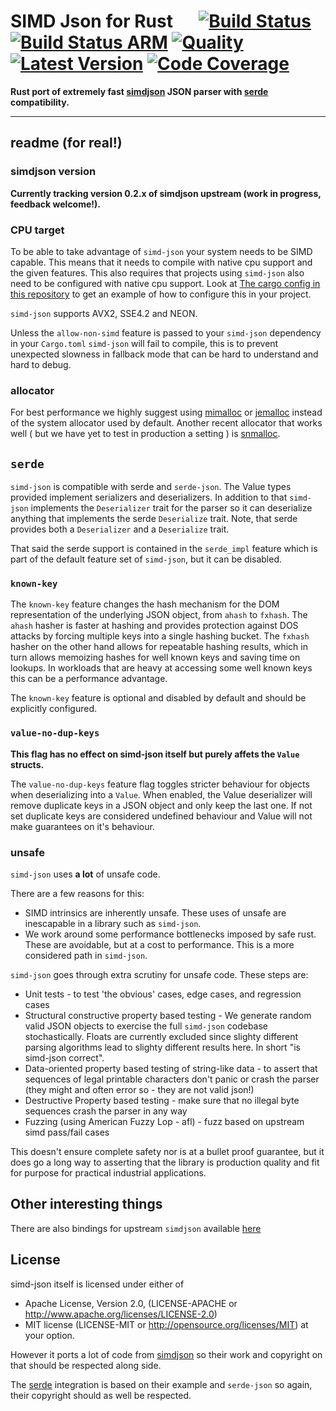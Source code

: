 # SIMD Json for Rust &emsp; [![Build Status]][simd-json.rs] [![Build Status ARM]][drone.io] [![Quality]][simd-json.rs]  [![Latest Version]][crates.io] [![Code Coverage]][coveralls]

[Build Status ARM]: https://cloud.drone.io/api/badges/simd-lite/simd-json/status.svg
[drone.io]: https://cloud.drone.io/simd-lite/simd-json
[Build Status]: https://github.com/simd-lite/simd-json/workflows/Tests/badge.svg
[Quality]: https://github.com/simd-lite/simd-json/workflows/Quality/badge.svg
[simd-json.rs]: https://simd-json.rs
[Latest Version]: https://img.shields.io/crates/v/simd-json.svg
[crates.io]: https://crates.io/crates/simd-json
[Code Coverage]: https://coveralls.io/repos/github/simd-lite/simd-json/badge.svg?branch=main
[coveralls]: https://coveralls.io/github/simd-lite/simd-json?branch=main

**Rust port of extremely fast [simdjson](https://github.com/lemire/simdjson) JSON parser with [serde][1] compatibility.**

---

## readme (for real!)

### simdjson version

**Currently tracking version 0.2.x of simdjson upstream (work in progress, feedback welcome!).**

### CPU target

To be able to take advantage of `simd-json` your system needs to be SIMD capable. This means that it needs to compile with native cpu support and the given features. This also requires that projects using `simd-json` also need to be configured with native cpu support. Look at [The cargo config in this repository](.cargo/config) to get an example of how to configure this in your project.

`simd-json` supports AVX2, SSE4.2 and NEON.

Unless the `allow-non-simd` feature is passed to your `simd-json` dependency in your `Cargo.toml` `simd-json` will fail to compile, this is to prevent unexpected slowness in fallback mode that can be hard to understand and hard to debug.

### allocator

For best performance we highly suggest using [mimalloc](https://crates.io/crates/mimalloc) or [jemalloc](https://crates.io/crates/jemalloc) instead of the system allocator used by default. Another recent allocator that works well ( but we have yet to test in production a setting ) is [snmalloc](https://github.com/microsoft/snmalloc).

## `serde`

`simd-json` is compatible with serde and `serde-json`. The Value types provided implement serializers and deserializers. In addition to that `simd-json` implements the `Deserializer` trait for the parser so it can deserialize anything that implements the serde `Deserialize` trait. Note, that serde provides both a `Deserializer` and a `Deserialize` trait.

That said the serde support is contained in the `serde_impl` feature which is part of the default feature set of `simd-json`, but it can be disabled.

### `known-key`

The `known-key` feature changes the hash mechanism for the DOM representation of the underlying JSON object, from `ahash` to `fxhash`. The `ahash` hasher is faster at hashing and provides protection against DOS attacks by forcing multiple keys into a single hashing bucket. The `fxhash` hasher on the other hand allows for repeatable hashing results, which in turn allows memoizing hashes for well known keys and saving time on lookups. In workloads that are heavy at accessing some well known keys this can be a performance advantage.

The `known-key` feature is optional and disabled by default and should be explicitly configured.

### `value-no-dup-keys`


**This flag has no effect on simd-json itself but purely affets the `Value` structs.**

The `value-no-dup-keys` feature flag toggles stricter behaviour for objects when deserializing into a `Value`. When enabled, the Value deserializer will remove duplicate keys in a JSON object and only keep the last one. If not set duplicate keys are considered undefined behaviour and Value will not make guarantees on it's behaviour.

### unsafe

`simd-json` uses **a lot** of unsafe code.

There are a few reasons for this:

* SIMD intrinsics are inherently unsafe. These uses of unsafe are inescapable in a library such as `simd-json`.
* We work around some performance bottlenecks imposed by safe rust. These are avoidable, but at a cost to performance. This is a more considered path in `simd-json`.


`simd-json` goes through extra scrutiny for unsafe code. These steps are:

* Unit tests - to test 'the obvious' cases, edge cases, and regression cases
* Structural constructive property based testing - We generate random valid JSON objects to exercise the full `simd-json` codebase stochastically. Floats are currently excluded since slighty different parsing algorithms lead to slighty different results here. In short "is simd-json correct".
* Data-oriented property based testing of string-like data - to assert that sequences of legal printable characters don't panic or crash the parser (they might and often error so - they are not valid json!)
* Destructive Property based testing - make sure that no illegal byte sequences crash the parser in any way
* Fuzzing (using American Fuzzy Lop - afl) - fuzz based on upstream simd pass/fail cases

This doesn't ensure complete safety nor is at a bullet proof guarantee, but it does go a long way
to asserting that the library is production quality and fit for purpose for practical industrial applications.

## Other interesting things

There are also bindings for upstream `simdjson` available [here](https://github.com/SunDoge/simdjson-rust)

## License

simd-json itself is licensed under either of

* Apache License, Version 2.0, (LICENSE-APACHE or http://www.apache.org/licenses/LICENSE-2.0)
* MIT license (LICENSE-MIT or http://opensource.org/licenses/MIT)
at your option.

However it ports a lot of code from [simdjson](https://github.com/lemire/simdjson) so their work and copyright on that should be respected along side.

The [serde][1] integration is based on their example and `serde-json` so again, their copyright should as well be respected.

[1]: https://serde.rs
